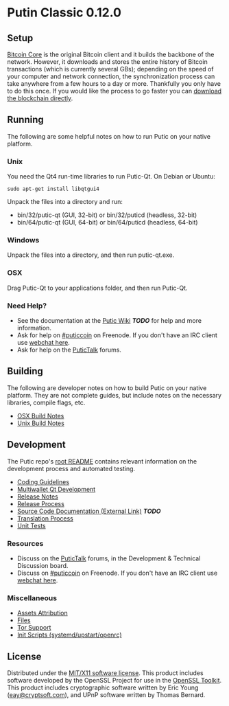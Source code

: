 Putin Classic 0.12.0
=====================

Setup
---------------------
[Bitcoin Core](http://bitcoin.org/en/download) is the original Bitcoin client and it builds the backbone of the network. However, it downloads and stores the entire history of Bitcoin transactions (which is currently several GBs); depending on the speed of your computer and network connection, the synchronization process can take anywhere from a few hours to a day or more. Thankfully you only have to do this once. If you would like the process to go faster you can [download the blockchain directly](bootstrap.md).

Running
---------------------
The following are some helpful notes on how to run Putic on your native platform.

### Unix

You need the Qt4 run-time libraries to run Putic-Qt. On Debian or Ubuntu:

	sudo apt-get install libqtgui4

Unpack the files into a directory and run:

- bin/32/putic-qt (GUI, 32-bit) or bin/32/puticd (headless, 32-bit)
- bin/64/putic-qt (GUI, 64-bit) or bin/64/puticd (headless, 64-bit)



### Windows

Unpack the files into a directory, and then run putic-qt.exe.

### OSX

Drag Putic-Qt to your applications folder, and then run Putic-Qt.

### Need Help?

* See the documentation at the [Putic Wiki](https://en.bitcoin.it/wiki/Main_Page) ***TODO***
for help and more information.
* Ask for help on [#puticcoin](http://webchat.freenode.net?channels=puticcoin) on Freenode. If you don't have an IRC client use [webchat here](http://webchat.freenode.net?channels=puticcoin).
* Ask for help on the [PuticTalk](https://putictalk.org/) forums.

Building
---------------------
The following are developer notes on how to build Putic on your native platform. They are not complete guides, but include notes on the necessary libraries, compile flags, etc.

- [OSX Build Notes](build-osx.md)
- [Unix Build Notes](build-unix.md)

Development
---------------------
The Putic repo's [root README](https://github.com/puticcoin/putic/blob/master/README.md) contains relevant information on the development process and automated testing.

- [Coding Guidelines](coding.md)
- [Multiwallet Qt Development](multiwallet-qt.md)
- [Release Notes](release-notes.md)
- [Release Process](release-process.md)
- [Source Code Documentation (External Link)](https://dev.visucore.com/bitcoin/doxygen/) ***TODO***
- [Translation Process](translation_process.md)
- [Unit Tests](unit-tests.md)

### Resources
* Discuss on the [PuticTalk](https://putictalk.org/) forums, in the Development & Technical Discussion board.
* Discuss on [#puticcoin](http://webchat.freenode.net/?channels=puticcoin) on Freenode. If you don't have an IRC client use [webchat here](http://webchat.freenode.net/?channels=puticcoin).

### Miscellaneous
- [Assets Attribution](assets-attribution.md)
- [Files](files.md)
- [Tor Support](tor.md)
- [Init Scripts (systemd/upstart/openrc)](init.md)

License
---------------------
Distributed under the [MIT/X11 software license](http://www.opensource.org/licenses/mit-license.php).
This product includes software developed by the OpenSSL Project for use in the [OpenSSL Toolkit](https://www.openssl.org/). This product includes
cryptographic software written by Eric Young ([eay@cryptsoft.com](mailto:eay@cryptsoft.com)), and UPnP software written by Thomas Bernard.

